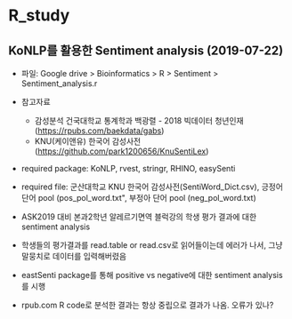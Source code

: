 # R_study

## KoNLP를 활용한 Sentiment analysis (2019-07-22)

* 파일: Google drive > Bioinformatics > R > Sentiment > Sentiment_analysis.r
* 참고자료
  * 감성분석 건국대학교 통계학과 백광렬 - 2018 빅데이터 청년인재 (https://rpubs.com/baekdata/gabs)
  * KNU(케이앤유) 한국어 감성사전 (https://github.com/park1200656/KnuSentiLex)
* required package: KoNLP, rvest, stringr, RHINO, easySenti
* required file: 군산대학교 KNU 한국어 감성사전(SentiWord_Dict.csv), 긍정어 단어 pool (pos_pol_word.txt", 부정아 단어 pool (neg_pol_word.txt)
* ASK2019 대비 본과2학년 알레르기면역 블럭강의 학생 평가 결과에 대한 sentiment analysis

* 학생들의 평가결과를 read.table or read.csv로 읽어들이는데 에러가 나서, 그냥 말뭉치로 데이터를 입력해버렸음

* eastSenti package를 통해 positive vs negative에 대한 sentiment analysis를 시행
* rpub.com R code로 분석한 결과는 항상 중립으로 결과가 나옴. 오류가 있나?



  
